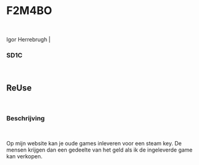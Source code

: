 # F2M4BO

<br>

Igor Herrebrugh | 

### SD1C

<br>

## ReUse

<br>

### Beschrijving

<br>

Op mijn website kan je oude games inleveren voor een steam key. De mensen krijgen dan een gedeelte van het 
geld als ik de ingeleverde game kan verkopen.
